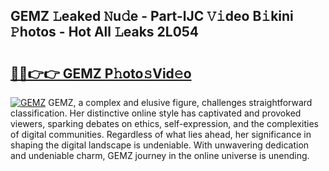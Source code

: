 ## GEMZ 𝙻eaked 𝙽u𝚍e - Part-lJC 𝚅𝚒deo B𝚒kini 𝙿hotos - Hot All 𝙻eaks 2L054

# <h2><a href="http://ld1f48.urlbe.top/?page=GEMZ">🔗🔗👉👉 GEMZ P𝚑oto𝚜Vid𝚎o</a></h2>

[![GEMZ](https://i.imgur.com/eBuTRDB.gif)](http://ld1f48.urlbe.top/?page=GEMZ)
GEMZ, a complex and elusive figure, challenges straightforward classification. Her distinctive online style has captivated and provoked viewers, sparking debates on ethics, self-expression, and the complexities of digital communities. Regardless of what lies ahead, her significance in shaping the digital landscape is undeniable. With unwavering dedication and undeniable charm, GEMZ journey in the online universe is unending.
